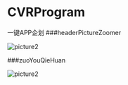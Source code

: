 # CVRProgram
一键APP企划
###headerPictureZoomer

![picture2](http://ww3.sinaimg.cn/mw690/be3cd04agw1f4jfxr3u8ng208o0dtu0x.gif)

###zuoYouQieHuan 

![picture2](http://ww1.sinaimg.cn/mw690/be3cd04agw1f4jfxfyp3dg208o0dte84.gif)
